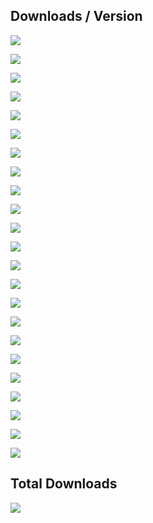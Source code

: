 ## Downloads / Version

![](https://img.shields.io/github/downloads/vineetchoudhary/AppBox-iOSAppsWirelessInstallation/3.0.0/total.svg?style=flat-square)

![](https://img.shields.io/github/downloads/vineetchoudhary/AppBox-iOSAppsWirelessInstallation/2.9.6/total.svg?style=flat-square)

![](https://img.shields.io/github/downloads/vineetchoudhary/AppBox-iOSAppsWirelessInstallation/2.9.5/total.svg?style=flat-square)

![](https://img.shields.io/github/downloads/vineetchoudhary/AppBox-iOSAppsWirelessInstallation/2.9.1/total.svg?style=flat-square)

![](https://img.shields.io/github/downloads/vineetchoudhary/AppBox-iOSAppsWirelessInstallation/2.9.0/total.svg?style=flat-square)

![](https://img.shields.io/github/downloads/vineetchoudhary/AppBox-iOSAppsWirelessInstallation/2.8.2/total.svg?style=flat-square)

![](https://img.shields.io/github/downloads/vineetchoudhary/AppBox-iOSAppsWirelessInstallation/2.8.1/total.svg?style=flat-square)

![](https://img.shields.io/github/downloads/vineetchoudhary/AppBox-iOSAppsWirelessInstallation/2.8.0/total.svg?style=flat-square)

![](https://img.shields.io/github/downloads/vineetchoudhary/AppBox-iOSAppsWirelessInstallation/2.7.2/total.svg?style=flat-square)

![](https://img.shields.io/github/downloads/vineetchoudhary/AppBox-iOSAppsWirelessInstallation/2.7.1/total.svg?style=flat-square)

![](https://img.shields.io/github/downloads/vineetchoudhary/AppBox-iOSAppsWirelessInstallation/2.7.0/total.svg?style=flat-square)

![](https://img.shields.io/github/downloads/vineetchoudhary/AppBox-iOSAppsWirelessInstallation/2.6.1/total.svg?style=flat-square)

![](https://img.shields.io/github/downloads/vineetchoudhary/AppBox-iOSAppsWirelessInstallation/2.6.0/total.svg?style=flat-square)

![](https://img.shields.io/github/downloads/vineetchoudhary/AppBox-iOSAppsWirelessInstallation/2.5.0/total.svg?style=flat-square)

![](https://img.shields.io/github/downloads/vineetchoudhary/AppBox-iOSAppsWirelessInstallation/2.3.0/total.svg?style=flat-square)

![](https://img.shields.io/github/downloads/vineetchoudhary/AppBox-iOSAppsWirelessInstallation/2.2.0/total.svg?style=flat-square)

![](https://img.shields.io/github/downloads/vineetchoudhary/AppBox-iOSAppsWirelessInstallation/2.1.2/total.svg?style=flat-square)

![](https://img.shields.io/github/downloads/vineetchoudhary/AppBox-iOSAppsWirelessInstallation/2.0.2/total.svg?style=flat-square)

![](https://img.shields.io/github/downloads/vineetchoudhary/AppBox-iOSAppsWirelessInstallation/2.0.1/total.svg?style=flat-square)

![](https://img.shields.io/github/downloads/vineetchoudhary/AppBox-iOSAppsWirelessInstallation/1.1.2/total.svg?style=flat-square)

![](https://img.shields.io/github/downloads/vineetchoudhary/AppBox-iOSAppsWirelessInstallation/1.1.1/total.svg?style=flat-square)

![](https://img.shields.io/github/downloads/vineetchoudhary/AppBox-iOSAppsWirelessInstallation/1.1.0/total.svg?style=flat-square)

![](https://img.shields.io/github/downloads/vineetchoudhary/AppBox-iOSAppsWirelessInstallation/1.0.0/total.svg?style=flat-square)

## Total Downloads
![](https://img.shields.io/github/downloads/vineetchoudhary/AppBox-iOSAppsWirelessInstallation/total.svg?style=flat-square)
